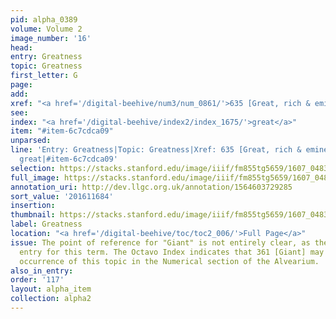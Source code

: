 ```yaml
---
pid: alpha_0389
volume: Volume 2
image_number: '16'
head:
entry: Greatness
topic: Greatness
first_letter: G
page:
add:
xref: "<a href='/digital-beehive/num3/num_0861/'>635 [Great, rich & eminent Persons]</a>"
see:
index: "<a href='/digital-beehive/index2/index_1675/'>great</a>"
item: "#item-6c7cdca09"
unparsed:
line: 'Entry: Greatness|Topic: Greatness|Xref: 635 [Great, rich & eminent Persons]|Index:
  great|#item-6c7cdca09'
selection: https://stacks.stanford.edu/image/iiif/fm855tg5659/1607_0483/773,1684,2955,627/full/0/default.jpg
full_image: https://stacks.stanford.edu/image/iiif/fm855tg5659/1607_0483/full/full/0/default.jpg
annotation_uri: http://dev.llgc.org.uk/annotation/1564603729285
sort_value: '201611684'
insertion:
thumbnail: https://stacks.stanford.edu/image/iiif/fm855tg5659/1607_0483/773,1684,600,180/250,/0/default.jpg
label: Greatness
location: "<a href='/digital-beehive/toc/toc2_006/'>Full Page</a>"
issue: The point of reference for "Giant" is not entirely clear, as there is no alphabetical
  entry for this term. The Octavo Index indicates that 361 [Giant] may be the earliest
  occurrence of this topic in the Numerical section of the Alvearium.
also_in_entry:
order: '117'
layout: alpha_item
collection: alpha2
---
```

